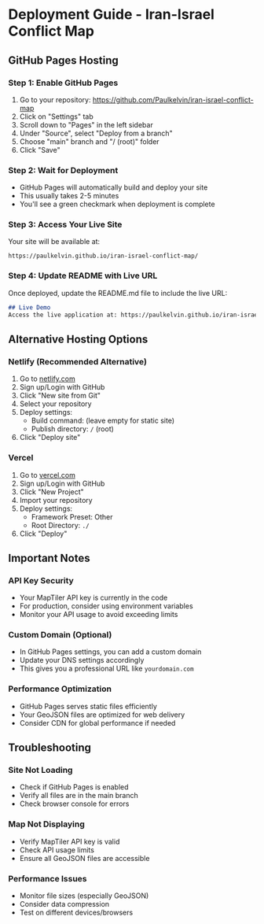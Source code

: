 # Deployment Guide - Iran-Israel Conflict Map

## GitHub Pages Hosting

### Step 1: Enable GitHub Pages

1. Go to your repository: https://github.com/Paulkelvin/iran-israel-conflict-map
2. Click on "Settings" tab
3. Scroll down to "Pages" in the left sidebar
4. Under "Source", select "Deploy from a branch"
5. Choose "main" branch and "/ (root)" folder
6. Click "Save"

### Step 2: Wait for Deployment

- GitHub Pages will automatically build and deploy your site
- This usually takes 2-5 minutes
- You'll see a green checkmark when deployment is complete

### Step 3: Access Your Live Site

Your site will be available at:
```
https://paulkelvin.github.io/iran-israel-conflict-map/
```

### Step 4: Update README with Live URL

Once deployed, update the README.md file to include the live URL:

```markdown
## Live Demo
Access the live application at: https://paulkelvin.github.io/iran-israel-conflict-map/
```

## Alternative Hosting Options

### Netlify (Recommended Alternative)

1. Go to [netlify.com](https://netlify.com)
2. Sign up/Login with GitHub
3. Click "New site from Git"
4. Select your repository
5. Deploy settings:
   - Build command: (leave empty for static site)
   - Publish directory: `/` (root)
6. Click "Deploy site"

### Vercel

1. Go to [vercel.com](https://vercel.com)
2. Sign up/Login with GitHub
3. Click "New Project"
4. Import your repository
5. Deploy settings:
   - Framework Preset: Other
   - Root Directory: `./`
6. Click "Deploy"

## Important Notes

### API Key Security
- Your MapTiler API key is currently in the code
- For production, consider using environment variables
- Monitor your API usage to avoid exceeding limits

### Custom Domain (Optional)
- In GitHub Pages settings, you can add a custom domain
- Update your DNS settings accordingly
- This gives you a professional URL like `yourdomain.com`

### Performance Optimization
- GitHub Pages serves static files efficiently
- Your GeoJSON files are optimized for web delivery
- Consider CDN for global performance if needed

## Troubleshooting

### Site Not Loading
- Check if GitHub Pages is enabled
- Verify all files are in the main branch
- Check browser console for errors

### Map Not Displaying
- Verify MapTiler API key is valid
- Check API usage limits
- Ensure all GeoJSON files are accessible

### Performance Issues
- Monitor file sizes (especially GeoJSON)
- Consider data compression
- Test on different devices/browsers 
